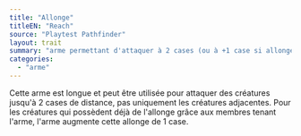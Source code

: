 ```yaml
---
title: "Allonge"
titleEN: "Reach"
source: "Playtest Pathfinder"
layout: trait
summary: "arme permettant d'attaquer à 2 cases (ou à +1 case si allonge naturelle)"
categories:
  - "arme"
---
```


Cette arme est longue et peut être utilisée pour attaquer des créatures jusqu'à 2 cases de distance, pas uniquement les créatures adjacentes. Pour les créatures qui possèdent déjà de l'allonge grâce aux membres tenant l'arme, l'arme augmente cette allonge de 1 case.
